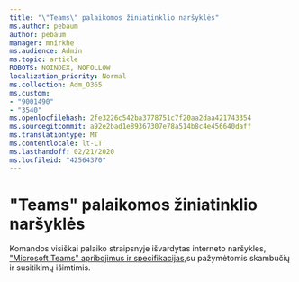 ```yaml
---
title: "\"Teams\" palaikomos žiniatinklio naršyklės"
ms.author: pebaum
author: pebaum
manager: mnirkhe
ms.audience: Admin
ms.topic: article
ROBOTS: NOINDEX, NOFOLLOW
localization_priority: Normal
ms.collection: Adm_O365
ms.custom:
- "9001490"
- "3540"
ms.openlocfilehash: 2fe3226c542ba3778751c7f20aa2daa421743354
ms.sourcegitcommit: a92e2bad1e89367307e78a514b8c4e456640daff
ms.translationtype: MT
ms.contentlocale: lt-LT
ms.lasthandoff: 02/21/2020
ms.locfileid: "42564370"
---
```

# <a name="teams-supported-web-browsers"></a>"Teams" palaikomos žiniatinklio naršyklės

Komandos visiškai palaiko straipsnyje išvardytas interneto naršykles, ["Microsoft Teams" apribojimus ir specifikacijas,](https://docs.microsoft.com/en-us/microsoftteams/limits-specifications-teams#browsers)su pažymėtomis skambučių ir susitikimų išimtimis.